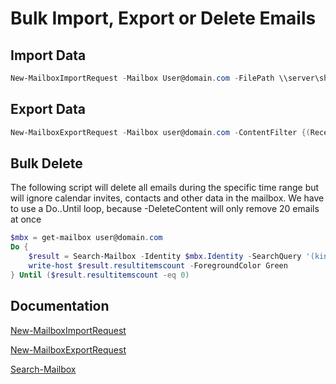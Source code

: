 # Bulk Import, Export or Delete Emails

## Import Data

```PowerShell
New-MailboxImportRequest -Mailbox User@domain.com -FilePath \\server\share\import.pst -TargetRootFolder /
```

## Export Data

```PowerShell
New-MailboxExportRequest -Mailbox user@domain.com -ContentFilter {(Received -lt '02/01/2019')} -FilePath \\server\share\export.pst -whatif
```

## Bulk Delete

The following script will delete all emails during the specific time range but will ignore calendar invites, contacts and other data in the mailbox. We have to use a Do..Until loop, because -DeleteContent will only remove 20 emails at once

```PowerShell
$mbx = get-mailbox user@domain.com
Do {
    $result = Search-Mailbox -Identity $mbx.Identity -SearchQuery '(kind:email) AND (sent:01/01/2000..02/01/2019)' -DeleteContent -Force -WarningAction Silentlycontinue -DoNotIncludeArchive
    write-host $result.resultitemscount -ForegroundColor Green
} Until ($result.resultitemscount -eq 0)
```

## Documentation

[New-MailboxImportRequest](https://learn.microsoft.com/en-us/powershell/module/exchange/new-mailboximportrequest)

[New-MailboxExportRequest](https://learn.microsoft.com/en-us/powershell/module/exchange/new-mailboxexportrequest)

[Search-Mailbox](https://learn.microsoft.com/en-us/powershell/module/exchange/search-mailbox)
